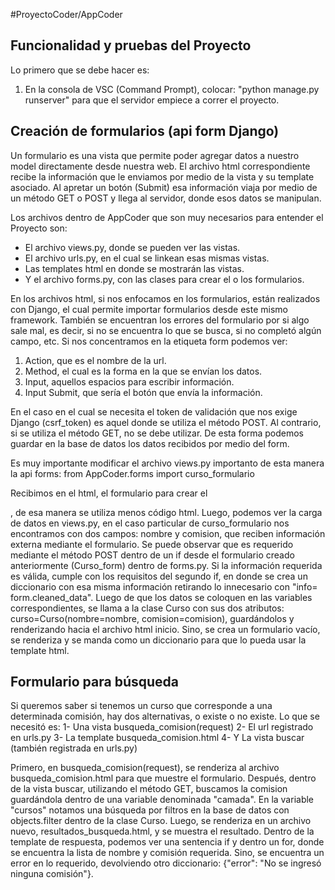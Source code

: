 #ProyectoCoder/AppCoder
## Funcionalidad y pruebas del Proyecto
Lo primero que se debe hacer es:
1. En la consola de VSC (Command Prompt), colocar: "python manage.py runserver" para que el servidor empiece a correr el proyecto. 

## Creación de formularios (api form Django)
 Un formulario es una vista que permite poder agregar datos a nuestro model directamente desde nuestra web. El archivo html correspondiente recibe la información que le enviamos por medio de la vista y su template asociado.  Al apretar un botón (Submit) esa información viaja por medio de un método GET o POST y llega al servidor, donde esos datos se manipulan.

Los archivos dentro de AppCoder que son muy necesarios para entender el Proyecto son:
 - El archivo views.py, donde se pueden ver las vistas.
 - El archivo urls.py, en el cual se linkean esas mismas vistas.
 - Las templates html en donde se mostrarán las vistas. 
 - Y el archivo forms.py, con las clases para crear el o los formularios.


 En los archivos html, si nos enfocamos en los formularios, están realizados con Django, el cual permite importar formularios desde este mismo framework. También se encuentran los errores del formulario por si algo sale mal, es decir, si no se encuentra lo que se busca, si no completó algún campo, etc. 
 Si nos concentramos en la etiqueta form podemos ver:
1) Action, que es el nombre de la url.
2) Method, el cual es la forma en la que se envían los datos.
3) Input, aquellos espacios para escribir información.
4) Input Submit, que sería el botón que envía la información.

En el caso en el cual se necesita el token de validación que nos exige Django (csrf_token) es aquel donde se utiliza el método POST. Al contrario, si se utiliza el método GET, no se debe utilizar. 
De esta forma podemos guardar en la base de datos los datos recibidos por medio del form. 

Es muy importante modificar el archivo views.py importanto de esta manera la api forms:
from AppCoder.forms import curso_formulario

Recibimos en el html, el formulario para crear el <form>, de esa manera se utiliza menos código html. Luego, podemos ver la carga de datos en views.py, en el caso particular de curso_formulario nos encontramos con dos campos: nombre y comision, que reciben información externa mediante el formulario. Se puede observar que es requerido mediante el método POST dentro de un if desde el formulario creado anteriormente (Curso_form) dentro de forms.py.  Si la información requerida es válida, cumple con los requisitos del segundo if, en donde se crea un diccionario con esa misma información retirando lo innecesario con "info= form.cleaned_data". Luego de que los datos se coloquen en las variables correspondientes, se llama a la clase Curso con sus dos atributos: curso=Curso(nombre=nombre, comision=comision), guardándolos y renderizando hacia el archivo html inicio. Sino, se crea un formulario vacío, se renderiza y se manda como un diccionario para que lo pueda usar la template html. 


## Formulario para búsqueda
Si queremos saber si tenemos un curso que corresponde a una determinada comisión, hay dos alternativas, o existe o no existe.
Lo que se necesitó es:
1- Una vista busqueda_comision(request)
2- El url registrado en urls.py
3- La template busqueda_comision.html
4- Y La vista buscar (también registrada en urls.py)

Primero, en busqueda_comision(request), se renderiza al archivo busqueda_comision.html para que muestre el formulario. Después, dentro de la vista buscar, utilizando el método GET, buscamos la comision guardándola dentro de una variable denominada "camada". En la variable "cursos" notamos una búsqueda por filtros en la base de datos con objects.filter dentro de la clase Curso. Luego, se renderiza en un archivo nuevo, resultados_busqueda.html, y se muestra el resultado. Dentro de la template de respuesta, podemos ver una sentencia if y dentro un for, donde se encuentra la lista de nombre y comisión requerida.  Sino, se encuentra un error en lo requerido, devolviendo otro diccionario: {"error": "No se ingresó ninguna comisión"}.










